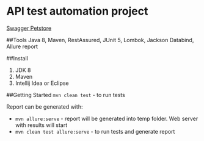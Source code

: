 # API test automation project
[Swagger Petstore](https://petstore.swagger.io/)

##Tools
Java 8, Maven, RestAssured, JUnit 5, Lombok, Jackson Databind, Allure report

##Install
1. JDK 8
2. Maven
3. Intellij Idea or Eclipse

##Getting Started
`mvn clean test` - to run tests

Report can be generated with:
* `mvn allure:serve` - report will be generated into temp folder. Web server with results will start
* `mvn clean test allure:serve` - to run tests and generate report
